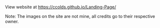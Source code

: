View website at https://ccolds.github.io/Landing-Page/

Note: The images on the site are not mine, all credits go to their respective owner.
